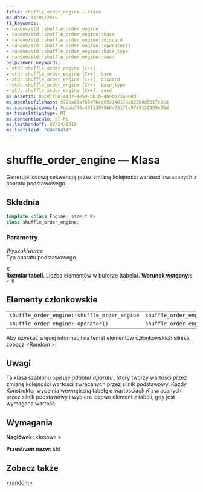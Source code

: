 ```yaml
---
title: shuffle_order_engine — Klasa
ms.date: 11/04/2016
f1_keywords:
- random/std::shuffle_order_engine
- random/std::shuffle_order_engine::base
- random/std::shuffle_order_engine::discard
- random/std::shuffle_order_engine::operator()
- random/std::shuffle_order_engine::base_type
- random/std::shuffle_order_engine::seed
helpviewer_keywords:
- std::shuffle_order_engine [C++]
- std::shuffle_order_engine [C++], base
- std::shuffle_order_engine [C++], discard
- std::shuffle_order_engine [C++], base_type
- std::shuffle_order_engine [C++], seed
ms.assetid: 0bcd1fb0-44d7-4e59-bb1b-4a9b673a960d
ms.openlocfilehash: 972ba83afb5478cd89314817ba823b8d5657c9c8
ms.sourcegitcommit: 0dcab746c49f13946b0a7317fc9769130969e76d
ms.translationtype: MT
ms.contentlocale: pl-PL
ms.lasthandoff: 07/24/2019
ms.locfileid: "68450414"
---
```

# <a name="shuffleorderengine-class"></a>shuffle_order_engine — Klasa

Generuje losową sekwencję przez zmianę kolejności wartości zwracanych z aparatu podstawowego.

## <a name="syntax"></a>Składnia

```cpp
template <class Engine, size_t K>
class shuffle_order_engine;
```

### <a name="parameters"></a>Parametry

*Wyszukiwarce*\
Typ aparatu podstawowego.

*K*\
**Rozmiar tabeli**. Liczba elementów w buforze (tabela). **Warunek wstępny**:`0 < K`

## <a name="members"></a>Elementy członkowskie

||||
|-|-|-|
|`shuffle_order_engine::shuffle_order_engine`|`shuffle_order_engine::base`|`shuffle_order_engine::discard`|
|`shuffle_order_engine::operator()`|`shuffle_order_engine::base_type`|`shuffle_order_engine::seed`|

Aby uzyskać więcej informacji na temat elementów członkowskich silnika, zobacz [ \<Random >](../standard-library/random.md).

## <a name="remarks"></a>Uwagi

Ta klasa szablonu opisuje *adapter aparatu* , który tworzy wartości przez zmianę kolejności wartości zwracanych przez silnik podstawowy. Każdy Konstruktor wypełnia wewnętrzną tabelę o wartościach *K* zwracanych przez silnik podstawowy i wybiera losowo element z tabeli, gdy jest wymagana wartość.

## <a name="requirements"></a>Wymagania

**Nagłówek:** \<losowe >

**Przestrzeń nazw:** std

## <a name="see-also"></a>Zobacz także

[\<random>](../standard-library/random.md)
